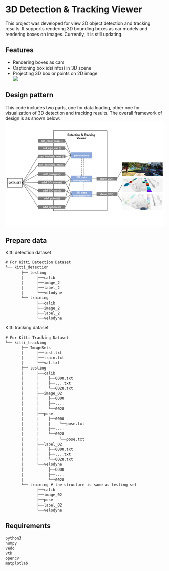 # 3D Detection & Tracking Viewer
This project was developed for view 3D object detection and tracking results.
It supports rendering 3D bounding boxes as car models and rendering boxes on images.
Currently, it is still updating. 
## Features
* Rendering boxes as cars
* Captioning box ids(infos) in 3D scene
* Projecting 3D box or points on 2D image  
![](./doc/125.gif)
## Design pattern
This code includes two parts, one for data loading, other one for visualization of 3D detection and tracking results.
The overall framework of design is as shown below:
![](./doc/framework.jpg)
## Prepare data 
Kitti detection dataset
```
# For Kitti Detection Dataset         
└── kitti_detection
       ├── testing 
       |      ├──calib
       |      ├──image_2
       |      ├──label_2
       |      └──velodyne      
       └── training
              ├──calib
              ├──image_2
              ├──label_2
              └──velodyne 
```
Kitti tracking dataset
```
# For Kitti Tracking Dataset         
└── kitti_tracking
       ├── ImageSets
       |      ├──test.txt
       |      ├──train.txt
       |      └──val.txt
       ├── testing 
       |      ├──calib
       |      |    ├──0000.txt
       |      |    ├──....txt
       |      |    └──0028.txt
       |      ├──image_02
       |      |    ├──0000
       |      |    ├──....
       |      |    └──0028
       |      ├──pose
       |      |    ├──0000
       |      |    |    └──pose.txt
       |      |    ├──....
       |      |    └──0028
       |      |         └──pose.txt
       |      ├──label_02
       |      |    ├──0000.txt
       |      |    ├──....txt
       |      |    └──0028.txt
       |      └──velodyne
       |           ├──0000
       |           ├──....
       |           └──0028      
       └── training # the structure is same as testing set
              ├──calib
              ├──image_02
              ├──pose
              ├──label_02
              └──velodyne 
```
## Requirements
```
python3
numpy
vedo
vtk
opencv
matplotlab
```
